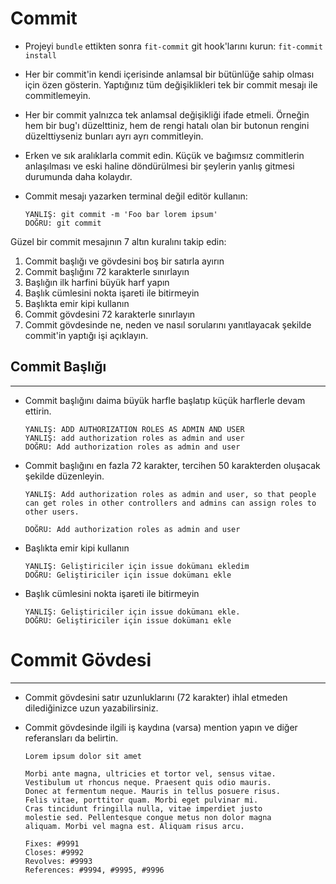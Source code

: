 # Commit

- Projeyi `bundle` ettikten sonra `fit-commit` git hook'larını kurun: `fit-commit install`

- Her bir commit'in kendi içerisinde anlamsal bir bütünlüğe sahip olması için özen gösterin. Yaptığınız tüm değişiklikleri tek bir commit mesajı ile commitlemeyin.

- Her bir commit yalnızca tek anlamsal değişikliği ifade etmeli. Örneğin hem bir bug'ı düzelttiniz, hem de rengi hatalı olan bir butonun rengini düzelttiyseniz bunları ayrı ayrı commitleyin.

- Erken ve sık aralıklarla commit edin. Küçük ve bağımsız commitlerin anlaşılması ve eski haline döndürülmesi bir şeylerin yanlış gitmesi durumunda daha kolaydır.

- Commit mesajı yazarken terminal değil editör kullanın:

  ```
  YANLIŞ: git commit -m 'Foo bar lorem ipsum'
  DOĞRU: git commit
  ```

Güzel bir commit mesajının 7 altın kuralını takip edin:

1. Commit başlığı ve gövdesini boş bir satırla ayırın
1. Commit başlığını 72 karakterle sınırlayın
1. Başlığın ilk harfini büyük harf yapın
1. Başlık cümlesini nokta işareti ile bitirmeyin
1. Başlıkta emir kipi kullanın
1. Commit gövdesini 72 karakterle sınırlayın
1. Commit gövdesinde ne, neden ve nasıl sorularını yanıtlayacak şekilde commit'in yaptığı işi açıklayın.


## Commit Başlığı
-----------------

- Commit başlığını daima büyük harfle başlatıp küçük harflerle devam ettirin.

  ```
  YANLIŞ: ADD AUTHORIZATION ROLES AS ADMIN AND USER
  YANLIŞ: add authorization roles as admin and user
  DOĞRU: Add authorization roles as admin and user
  ```

- Commit başlığını en fazla 72 karakter, tercihen 50 karakterden oluşacak şekilde düzenleyin.

  ```
  YANLIŞ: Add authorization roles as admin and user, so that people can get roles in other controllers and admins can assign roles to other users.

  DOĞRU: Add authorization roles as admin and user
  ```

- Başlıkta emir kipi kullanın

  ```
  YANLIŞ: Geliştiriciler için issue dokümanı ekledim
  DOĞRU: Geliştiriciler için issue dokümanı ekle
  ```

- Başlık cümlesini nokta işareti ile bitirmeyin

  ```
  YANLIŞ: Geliştiriciler için issue dokümanı ekle.
  DOĞRU: Geliştiriciler için issue dokümanı ekle
  ```

# Commit Gövdesi
----------------

- Commit gövdesini satır uzunluklarını (72 karakter) ihlal etmeden dilediğinizce uzun yazabilirsiniz.

- Commit gövdesinde ilgili iş kaydına (varsa) mention yapın ve diğer referansları da belirtin.

  ```
  Lorem ipsum dolor sit amet

  Morbi ante magna, ultricies et tortor vel, sensus vitae.
  Vestibulum ut rhoncus neque. Praesent quis odio mauris.
  Donec at fermentum neque. Mauris in tellus posuere risus.
  Felis vitae, porttitor quam. Morbi eget pulvinar mi.
  Cras tincidunt fringilla nulla, vitae imperdiet justo
  molestie sed. Pellentesque congue metus non dolor magna
  aliquam. Morbi vel magna est. Aliquam risus arcu.

  Fixes: #9991
  Closes: #9992
  Revolves: #9993
  References: #9994, #9995, #9996
  ```
